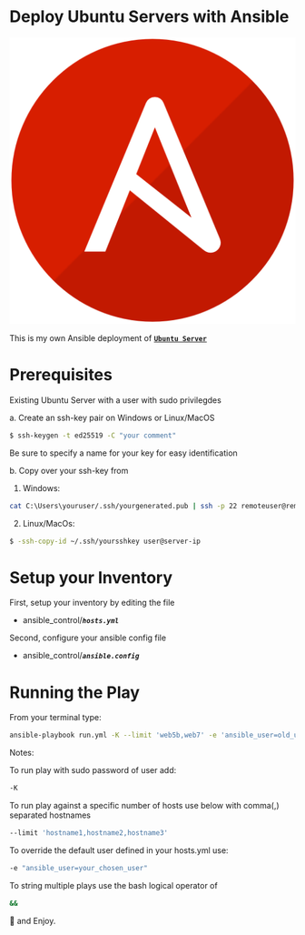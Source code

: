 # Deploy Ubuntu Servers with Ansible

![alt text](https://github.com/ansible/logos/blob/main/vscode-ansible-logo/vscode-ansible.png "Logo Title Text 1")

This is my own Ansible deployment of <strong><ins>`Ubuntu Server`</ins></strong>

# Prerequisites

Existing Ubuntu Server with a user with sudo privilegdes

a. Create an ssh-key pair on Windows or Linux/MacOS

```bash
$ ssh-keygen -t ed25519 -C "your comment"
```

Be sure to specify a name for your key for easy identification

b. Copy over your ssh-key from

1. Windows:

```bash
cat C:\Users\youruser/.ssh/yourgenerated.pub | ssh -p 22 remoteuser@remote-server-ip "mkdir -p ~/.ssh && cat >> ~/.ssh/authorized_keys" 
```
2. Linux/MacOs:

```bash
$ -ssh-copy-id ~/.ssh/yoursshkey user@server-ip
```

# Setup your Inventory

First, setup your inventory by editing the file

  * ansible_control/<strong>*`hosts.yml`*</strong>

Second, configure your ansible config file
  
  * ansible_control/<strong>*`ansible.config`*</strong>

# Running the Play

From your terminal type:

```bash
ansible-playbook run.yml -K --limit 'web5b,web7' -e 'ansible_user=old_user'
```
  
Notes: 

To run play with sudo password of user add:

```bash
-K
```

To run play against a specific number of hosts use below  with comma(,) separated  hostnames

```bash
--limit 'hostname1,hostname2,hostname3'
```

To override the default user defined in your hosts.yml use:

```bash
-e "ansible_user=your_chosen_user"
```

To string multiple plays use the bash logical operator of 

```bash
&&
```

:beers: and Enjoy.